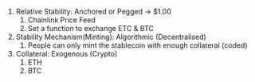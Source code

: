 1. Relative Stability: Anchored or Pegged -> $1.00
   1. Chainlink Price Feed
   2. Set a function to exchange ETC & BTC
2. Stability Mechanism(Minting): Algorithmic (Decentralised)
   1. People can only mint the stablecoin with enough collateral (coded)
3. Collateral: Exogenous (Crypto)
   1. ETH
   2. BTC
